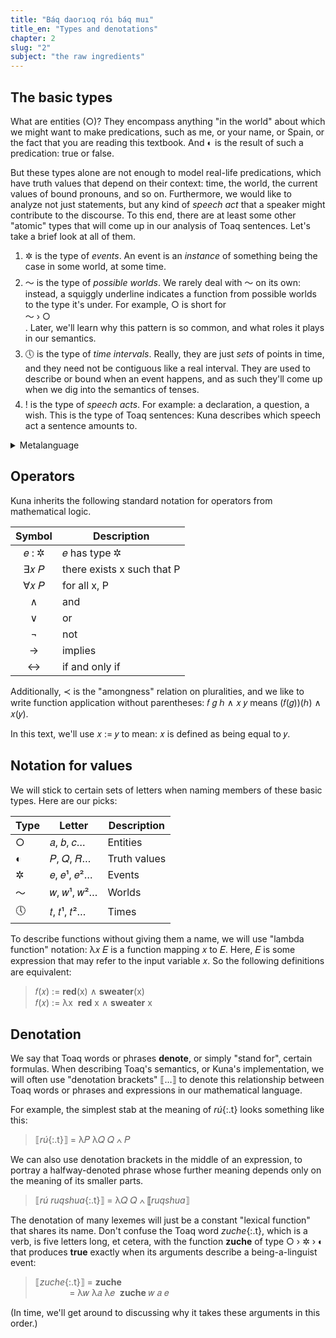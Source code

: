```yaml
---
title: "Báq daorıoq róı báq muı"
title_en: "Types and denotations"
chapter: 2
slug: "2"
subject: "the raw ingredients"
---
```


## The basic types

What are entities (○)? They encompass anything "in the world" about which we might want to make predications, such as me, or your name, or Spain, or the fact that you are reading this textbook. And ◐ is the result of such a predication: true or false.

But these types alone are not enough to model real-life predications, which have truth values that depend on their context: time, the world, the current values of bound pronouns, and so on. Furthermore, we would like to analyze not just statements, but any kind of _speech act_ that a speaker might contribute to the discourse. To this end, there are at least some other "atomic" types that will come up in our analysis of Toaq sentences. Let's take a brief look at all of them.

<ol style="gap:0.5em;display:flex;flex-direction:column;">
<li>✲ is the type of <em>events</em>. An event is an <em>instance</em> of something being the case in some world, at some time.</li>
<li>〜 is the type of <em>possible worlds</em>. We rarely deal with 〜 on its own: instead, a squiggly underline indicates a function from possible worlds to the type it's under. For example, <span class=int>○</span> is short for <div class="kuna-math-container">〜 › ○</div>. Later, we'll learn why this pattern is so common, and what roles it plays in our semantics.</li>
<li>🕔 is the type of <em>time intervals</em>. Really, they are just <em>sets</em> of points in time, and they need not be contiguous like a real interval. They are used to describe or bound when an event happens, and as such they'll come up when we dig into the semantics of tenses.</li>
<li>! is the type of <em>speech acts</em>. For example: a declaration, a question, a wish. This is the type of Toaq sentences: Kuna describes which speech act a sentence amounts to.</li>
</ol>


<details class="aside semantics" markdown="1">
<summary>Metalanguage</summary>
If entities encompass anything in the world, why don't they encompass events or time intervals? Why isn't everything type ○?

There are, in fact, entities corresponding to such things. When we talk about _ké jıaq_{:.t} or _ké hora_{:.t}, they are entities just as _ké kune_{:.t} and _ké sıo_{:.t} are. The distinction is rather made in the **metalanguage**; the symbolic language we are describing right now, which Kuna uses to talk _about_ Toaq. So ○ refers to any such things as described _in Toaq_, where they can be subjects and objects and referents of pronouns, and 🕔 refers to time intervals _only_ in the context of describing the underlying behavior of tenses for Kuna to understand and manipulate.

Making the distinction between ○ and other types helps the semantics be "type-directed" without confusing the language for the metalanguage. It also keeps us from running into issues when denoting things like "this sentence is false":

</details>

## Operators

Kuna inherits the following standard notation for operators from mathematical logic.

| Symbol | Description |
| :---: | --- |
| 𝑒 : ✲ | 𝑒 has type ✲ |
| ∃𝑥 𝑃 | there exists x such that P |
| ∀𝑥 𝑃 | for all x, P |
| ∧ | and |
| ∨ | or |
| ¬ | not |
| → | implies |
| ↔ | if and only if |

Additionally, ≺ is the "amongness" relation on pluralities, and we like to write function application without parentheses: 𝑓 𝑔 ℎ ∧ 𝑥 𝑦 means (𝑓(𝑔))(ℎ) ∧ 𝑥(𝑦).

In this text, we'll use 𝑥 := 𝑦 to mean: 𝑥 is defined as being equal to 𝑦.

## Notation for values

We will stick to certain sets of letters when naming members of these basic types. Here are our picks:

| Type | Letter | Description |
| --- | --- | --- |
| ○ | 𝑎, 𝑏, 𝑐… | Entities |
| ◐ | 𝑃, 𝑄, 𝑅… | Truth values |
| ✲ | 𝑒, 𝑒¹, 𝑒²… | Events |
| 〜 | 𝑤, 𝑤¹, 𝑤²… | Worlds |
| 🕔 | 𝑡, 𝑡¹, 𝑡²… | Times |

To describe functions without giving them a name, we will use "lambda function" notation: λ𝑥 𝐸 is a function mapping 𝑥 to 𝐸. Here, 𝐸 is some expression that may refer to the input variable 𝑥. So the following definitions are equivalent:

<blockquote>𝑓(𝑥) := <b>red</b>(x) ∧ <b>sweater</b>(x)<br>𝑓(𝑥) := λx&nbsp; <b>red</b> x ∧ <b>sweater</b> x</blockquote>

## Denotation

We say that Toaq words or phrases **denote**, or simply "stand for", certain formulas. When describing Toaq's semantics, or Kuna's implementation, we will often use "denotation brackets" ⟦…⟧ to denote this relationship between Toaq words or phrases and expressions in our mathematical language.

For example, the simplest stab at the meaning of _rú_{:.t} looks something like this:

> ⟦_rú_{:.t}⟧ = λ𝑃 λ𝑄  𝑄 ∧ 𝑃

We can also use denotation brackets in the middle of an expression, to portray a halfway-denoted phrase whose further meaning depends only on the meaning of its smaller parts.

> ⟦_rú ruqshua_{:.t}⟧ = λ𝑄  𝑄 ∧ ⟦<i class=t>ruqshua</i>⟧

The denotation of many lexemes will just be a constant "lexical function" that shares its name. Don't confuse the Toaq word _zuche_{:.t}, which is a verb, is five letters long, et cetera, with the function **zuche** of type <span class=int>○ › ✲ › ◐</span> that produces **true** exactly when its arguments describe a being-a-linguist event:

> ⟦_zuche_{:.t}⟧ = **zuche**<br>
> <span style="display:inline-flex;width:3.6em"></span> = λ𝑤 λ𝑎 λ𝑒&nbsp; **zuche** 𝑤 𝑎 𝑒

(In time, we'll get around to discussing why it takes these arguments in this order.)
